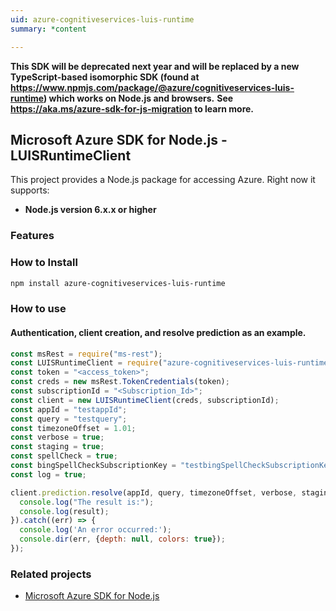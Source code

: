 ```yaml
---
uid: azure-cognitiveservices-luis-runtime
summary: *content

---
```

**This SDK will be deprecated next year and will be replaced by a new TypeScript-based isomorphic SDK (found at https://www.npmjs.com/package/@azure/cognitiveservices-luis-runtime) which works on Node.js and browsers.**
**See https://aka.ms/azure-sdk-for-js-migration to learn more.**
## Microsoft Azure SDK for Node.js - LUISRuntimeClient

This project provides a Node.js package for accessing Azure. Right now it supports:
- **Node.js version 6.x.x or higher**

### Features


### How to Install

```bash
npm install azure-cognitiveservices-luis-runtime
```

### How to use

#### Authentication, client creation, and resolve prediction as an example.

```javascript
const msRest = require("ms-rest");
const LUISRuntimeClient = require("azure-cognitiveservices-luis-runtime");
const token = "<access_token>";
const creds = new msRest.TokenCredentials(token);
const subscriptionId = "<Subscription_Id>";
const client = new LUISRuntimeClient(creds, subscriptionId);
const appId = "testappId";
const query = "testquery";
const timezoneOffset = 1.01;
const verbose = true;
const staging = true;
const spellCheck = true;
const bingSpellCheckSubscriptionKey = "testbingSpellCheckSubscriptionKey";
const log = true;

client.prediction.resolve(appId, query, timezoneOffset, verbose, staging, spellCheck, bingSpellCheckSubscriptionKey, log).then((result) => {
  console.log("The result is:");
  console.log(result);
}).catch((err) => {
  console.log('An error occurred:');
  console.dir(err, {depth: null, colors: true});
});
```

### Related projects

- [Microsoft Azure SDK for Node.js](https://github.com/Azure/azure-sdk-for-node)

